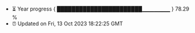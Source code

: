 - ⏳ Year progress { ███████████████████████▁▁▁▁▁▁▁ } 78.29 %
- ⏰ Updated on Fri, 13 Oct 2023 18:22:25 GMT

